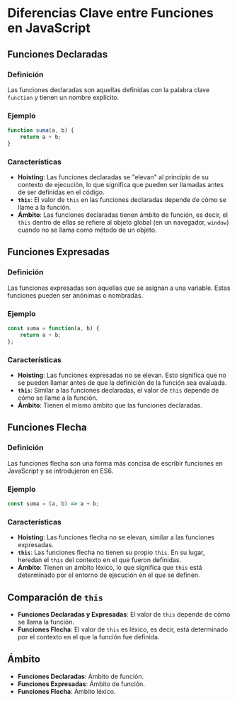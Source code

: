 
# Diferencias Clave entre Funciones en JavaScript

## Funciones Declaradas

### Definición
Las funciones declaradas son aquellas definidas con la palabra clave `function` y tienen un nombre explícito.

### Ejemplo
```javascript
function suma(a, b) {
    return a + b;
}
```

### Características
- **Hoisting**: Las funciones declaradas se "elevan" al principio de su contexto de ejecución, lo que significa que pueden ser llamadas antes de ser definidas en el código.
- **`this`**: El valor de `this` en las funciones declaradas depende de cómo se llame a la función.
- **Ámbito**: Las funciones declaradas tienen ámbito de función, es decir, el `this` dentro de ellas se refiere al objeto global (en un navegador, `window`) cuando no se llama como método de un objeto.

## Funciones Expresadas

### Definición
Las funciones expresadas son aquellas que se asignan a una variable. Estas funciones pueden ser anónimas o nombradas.

### Ejemplo
```javascript
const suma = function(a, b) {
    return a + b;
};
```

### Características
- **Hoisting**: Las funciones expresadas no se elevan. Esto significa que no se pueden llamar antes de que la definición de la función sea evaluada.
- **`this`**: Similar a las funciones declaradas, el valor de `this` depende de cómo se llame a la función.
- **Ámbito**: Tienen el mismo ámbito que las funciones declaradas.

## Funciones Flecha

### Definición
Las funciones flecha son una forma más concisa de escribir funciones en JavaScript y se introdujeron en ES6.

### Ejemplo
```javascript
const suma = (a, b) => a + b;
```

### Características
- **Hoisting**: Las funciones flecha no se elevan, similar a las funciones expresadas.
- **`this`**: Las funciones flecha no tienen su propio `this`. En su lugar, heredan el `this` del contexto en el que fueron definidas.
- **Ámbito**: Tienen un ámbito léxico, lo que significa que `this` está determinado por el entorno de ejecución en el que se definen.

## Comparación de `this`

- **Funciones Declaradas y Expresadas**: El valor de `this` depende de cómo se llama la función.
- **Funciones Flecha**: El valor de `this` es léxico, es decir, está determinado por el contexto en el que la función fue definida.

## Ámbito

- **Funciones Declaradas**: Ámbito de función.
- **Funciones Expresadas**: Ámbito de función.
- **Funciones Flecha**: Ámbito léxico.
